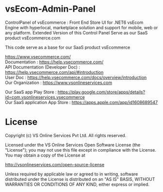 # vsEcom-Admin-Panel
ControlPanel of vsEcommerce : Front End Store UI for .NET6 vsEcom Engine with hyperlocal, marketplace solution and support for mobile, web or any platform. Extended Version of this Control Panel Serve as our SaaS product vsEcommerce.com

This code serve as a base for our SaaS product vsEcommerce

https://www.vsecommerce.com/ \
Documentation : https://help.vsecommerce.com/ \
API Documentation (Developer Doc) : https://help.vsecommerce.com/api/#introduction \
User Doc : https://help.vsecommerce.com/docs/overview/introduction \
Our Organization : https://www.vsonlineservices.com 

Our SaaS app Play Store : https://play.google.com/store/apps/details?id=com.vsonlineservices.vsecommerce \
Our SaaS application App Store : https://apps.apple.com/app/id1608689547 

# License
Copyright (c) VS Online Services Pvt Ltd. All rights reserved.

Licensed under the VS Online Services Open Software License (the "License"); you may not use this file except in compliance with the License. You may obtain a copy of the License at

http://vsonlineservices.com/open-source-license

Unless required by applicable law or agreed to in writing, software distributed under the License is distributed on an "AS IS" BASIS, WITHOUT WARRANTIES OR CONDITIONS OF ANY KIND, either express or implied.
